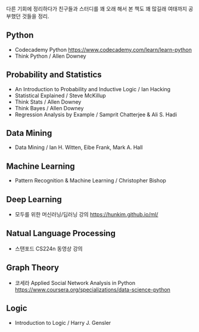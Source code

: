 다른 기회에 정리하다가 친구들과 스터디를 꽤 오래 해서 본 책도 꽤 많길래 여태까지 공부했던 것들을 정리.

## Python
- Codecademy Python https://www.codecademy.com/learn/learn-python
- Think Python / Allen Downey

## Probability and Statistics
- An Introduction to Probability and Inductive Logic / Ian Hacking
- Statistical Explained / Steve McKillup
- Think Stats / Allen Downey
- Think Bayes / Allen Downey
- Regression Analysis by Example / Samprit Chatterjee & Ali S. Hadi

## Data Mining
- Data Mining / Ian H. Witten, Eibe Frank, Mark A. Hall

## Machine Learning
- Pattern Recognition & Machine Learning / Christopher Bishop

## Deep Learning
- 모두를 위한 머신러닝/딥러닝 강의 https://hunkim.github.io/ml/

## Natual Language Processing
- 스탠포드 CS224n 동영상 강의

## Graph Theory
- 코세라 Applied Social Network Analysis in Python https://www.coursera.org/specializations/data-science-python

## Logic
- Introduction to Logic / Harry J. Gensler
